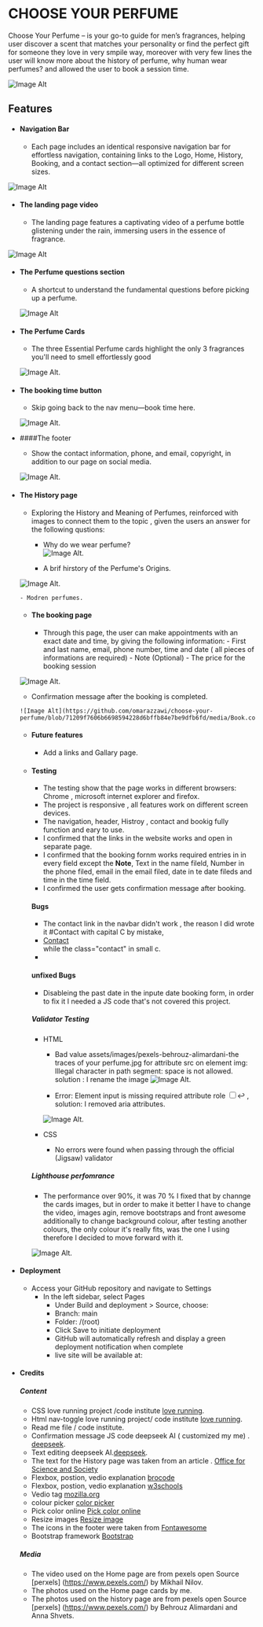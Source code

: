 ﻿# **CHOOSE YOUR PERFUME**

Choose Your Perfume –  is your go-to guide for men’s fragrances, helping user discover a scent that matches your personality or find the perfect gift for someone they love in very smpile way, moreover with very few lines the user will know more about the history of perfume, why human wear perfumes? and allowed the user to book a session time.

![Image Alt](https://github.com/omarazzawi/choose-your-perfume/blob/71209f7606b6698594228d6bffb84e7be9dfb6fd/media/shootscreen.png)


## Features

 - #### Navigation Bar

    - Each page includes an identical responsive navigation bar for effortless navigation, containing links to the Logo, Home, History, Booking, and a contact section—all optimized for different screen sizes.

![Image Alt](https://github.com/omarazzawi/choose-your-perfume/blob/71209f7606b6698594228d6bffb84e7be9dfb6fd/media/navbar.png)



 - #### The landing page video

    - The landing page features a captivating video of a perfume bottle glistening under the rain, immersing users in the essence of fragrance.

  ![Image Alt](https://github.com/omarazzawi/choose-your-perfume/blob/c7d62519d9e62a8848a205fc12ecaff4c20f4a3b/media/the.landing.vedio.png)
  
   
 - #### The Perfume questions section

    - A shortcut to understand the fundamental questions before picking up a perfume.
  
   ![Image Alt](https://github.com/omarazzawi/choose-your-perfume/blob/71209f7606b6698594228d6bffb84e7be9dfb6fd/media/perfumes.questions.png)


 - #### The Perfume Cards
   
    - The three Essential Perfume cards highlight the only 3 fragrances you'll need to smell effortlessly good
  
   ![Image Alt](https://github.com/omarazzawi/choose-your-perfume/blob/71209f7606b6698594228d6bffb84e7be9dfb6fd/media/perfume.cards.png).


 - #### The booking time button
   
    - Skip going back to the nav menu—book time here.
  
   ![Image Alt](https://github.com/omarazzawi/choose-your-perfume/blob/71209f7606b6698594228d6bffb84e7be9dfb6fd/media/book%20time%20button.png).

- ####The footer
   
    - Show the contact information, phone, and email, copyright, in addition to our page on social media.
  
   ![Image Alt](https://github.com/omarazzawi/choose-your-perfume/blob/71209f7606b6698594228d6bffb84e7be9dfb6fd/media/footer.png).

  
- #### The History page
   
    - Exploring the History and Meaning of Perfumes, reinforced with images to connect them to the topic , given the users an answer for the following qustions:
       - Why do we wear perfume?      
   ![Image Alt](https://github.com/omarazzawi/choose-your-perfume/blob/71209f7606b6698594228d6bffb84e7be9dfb6fd/media/history.png).


       - A brif hirstory of the Perfume's Origins.
      
   ![Image Alt](https://github.com/omarazzawi/choose-your-perfume/blob/71209f7606b6698594228d6bffb84e7be9dfb6fd/media/history2.png).
      
      - Modren perfumes.

  

  - #### The booking page
   
    - Through this page, the user can make appointments with an exact date and time, by giving the following information:
           - First and last name, email, phone number, time and date ( all pieces of informations are required)
           - Note (Optional)
           - The price for the booking  session
      
   ![Image Alt](https://github.com/omarazzawi/choose-your-perfume/blob/71209f7606b6698594228d6bffb84e7be9dfb6fd/media/booking.png).   

     - Confirmation message after the booking is completed.

      ![Image Alt](https://github.com/omarazzawi/choose-your-perfume/blob/71209f7606b6698594228d6bffb84e7be9dfb6fd/media/Book.confirm.png).        


   - ####  Future features
        - Add a links and Gallary page.
    

  - #### Testing
    - The testing show that the page works in different browsers: Chrome , microsoft internet explorer and firefox.
    - The project is responsive , all features work on different screen devices. 
    - The navigation, header, Histroy , contact and bookig fully function and eary to use.
    - I confirmed that the links in the website works and open in separate page.
    - I confirmed that the booking fornm works required entries in in every field except the **Note**, Text in the name fileld, Number in the phone filed, email in the email filed, date in te date fileds and time in the time field.
    - I confirmed the user gets confirmation message after booking.
 
    #### Bugs
    - The contact link in the navbar didn't work , the reason I did wrote it #Contact with capital C by mistake, <li><a href="#Contact">Contact</a></li> while the class="contact" in small c.
    -
 
    #### unfixed Bugs
    - Disableing the past date in the inpute date booking form, in order to fix it I needed a JS code that's not covered this project.
     

    ##### Validator Testing
      - HTML
          - Bad value assets/images/pexels-behrouz-alimardani-the traces of your perfume.jpg for attribute src on element img: Illegal character in path segment: space is not allowed.  solution : I rename the image
         ![Image Alt](https://github.com/omarazzawi/choose-your-perfume/blob/71209f7606b6698594228d6bffb84e7be9dfb6fd/media/error1.png).

          - Error: Element input is missing required attribute role <input type="checkbox" id="nav-toggle" name="nav-toggle" aria-expanded="false" aria-label="Toggle navigation">↩  , solution: I removed aria attributes.
  
        ![Image Alt](https://github.com/omarazzawi/choose-your-perfume/blob/71209f7606b6698594228d6bffb84e7be9dfb6fd/media/error2.png).           
    
      - CSS
         - No errors were found when passing through the official (Jigsaw) validator



     ##### Lighthouse perfomrance 
      - The performance over 90%, it was 70 % I fixed that by channge the cards images, but in order to make it better I have to change the video, images agin, remove bootstraps and front awesome
        additionally to change background colour, after testing another colours,  the only colour it's really fits,  was the one I using therefore I decided to move forward with it.    

     ![Image Alt](https://github.com/omarazzawi/choose-your-perfume/blob/71209f7606b6698594228d6bffb84e7be9dfb6fd/media/lighthouse.png).

- #### Deployment

   - Access your GitHub repository and navigate to Settings 
     -  In the left sidebar, select Pages  
           -  Under Build and deployment > Source, choose:
           -  Branch: main
           -  Folder: /(root)
           -  Click Save to initiate deployment
           -  GitHub will automatically refresh and display a green deployment notification when complete
           - live site will be available at: 

- #### Credits
    ##### Content
     - CSS love running project /code institute [love running](https://github.com/Code-Institute-Solutions/love-running-v3/tree/main).
     - Html nav-toggle love running project/ code institute  [love running](https://github.com/Code-Institute-Solutions/love-running-v3/tree/main).
     - Read me file / code institute.
     - Confirmation message JS code deepseek AI ( customized my me) . [deepseek](https://www.deepseek.com/).
     - Text editing deepseek AI.[deepseek](https://www.deepseek.com/). 
     - The text for the History page was taken from an article . [Office for Science and Society](https://www.mcgill.ca/oss/article/history/story-perfume)
     - Flexbox, postion, vedio explanation [brocode](https://www.youtube.com/@BroCodez)
     - Flexbox, postion, vedio explanation [w3schools](https://www.w3schools.com/)
     - Vedio tag [mozilla.org](https://developer.mozilla.org/en-US/docs/Web/HTML/Reference/Elements/video)
     - colour picker [color picker](https://imagecolorpicker.com/)
     - Pick color online [Pick color online](https://pickcoloronline.com/)
     - Resize images [Resize image](https://imageresizer.com/)
     - The icons in the footer were taken from [Fontawesome](https://fontawesome.com/kits)
     - Bootstrap framework [Bootstrap ](https://getbootstrap.com/)
 
  

   ##### Media
    - The video used on the Home page are from pexels open Source [perxels] (https://www.pexels.com/) by Mikhail Nilov.
    - The photos used on the Home page cards by me.
    - The photos used on the history page are from pexels open Source [perxels] (https://www.pexels.com/) by Behrouz Alimardani and Anna Shvets.
       
      
  
  
  
  
  
  
    
   
            
  


   


 

